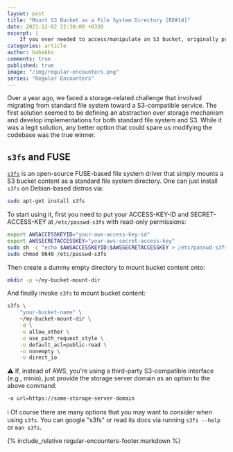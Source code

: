 ```yaml
---
layout: post
title: "Mount S3 Bucket as a File System Directory [RE#14]"
date: 2021-12-02 22:30:00 +0330
excerpt: |
    If you ever needed to access/manipulate an S3 bucket, originally provided by AWS or just any provider with a compatible interface, there is a neat solution called s3fs, thanks to FUSE infrastructure, that simplifies things down to the level of your local file system interaction.
categories: article
author: babakks
comments: true
published: true
image: "/img/regular-encounters.png"
series: "Regular Encounters"
---
```


Over a year ago, we faced a storage-related challenge that involved migrating from standard file system toward a S3-compatible service. The first solution seemed to be defining an abstraction over storage mechanism and develop implementations for both standard file system and S3. While it was a legit solution, any better option that could spare us modifying the codebase was the true winner.

## `s3fs` and FUSE

[`s3fs`][repo] is an open-source FUSE-based file system driver that simply mounts a S3 bucket content as a standard file system directory. One can just install `s3fs` on Debian-based distros via:

```sh
sudo apt-get install s3fs
```

To start using it, first you need to put your ACCESS-KEY-ID and SECRET-ACCESS-KEY at `/etc/passwd-s3fs` with read-only permissions:

```sh
export AWSACCESSKEYID="your-aws-access-key-id"
export AWSSECRETACCESSKEY="your-aws-secret-access-key"
sudo sh -c "echo $AWSACCESSKEYID:$AWSSECRETACCESSKEY > /etc/passwd-s3fs"
sudo chmod 0640 /etc/passwd-s3fs
```

Then create a dummy empty directory to mount bucket content onto:

```sh
mkdir -p ~/my-bucket-mount-dir
```

And finally invoke `s3fs` to mount bucket content:

```sh
s3fs \
    "your-bucket-name" \
    ~/my-bucket-mount-dir \
    -d \
    -o allow_other \
    -o use_path_request_style \
    -o default_acl=public-read \
    -o nonempty \
    -o direct_io
```

⚠️ If, instead of AWS, you're using a third-party S3-compatible interface (e.g., minio), just provide the storage server domain as an option to the above command:

```sh
-o url=https://some-storage-server-domain
```

ℹ️ Of course there are many options that you may want to consider when using `s3fs`. You can google "s3fs" or read its docs via running `s3fs --help` or `man s3fs`.

[repo]: https://github.com/s3fs-fuse/s3fs-fuse

{% include_relative regular-encounters-footer.markdown %}
